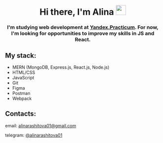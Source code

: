 <h1 align="center">Hi there, I'm Alina <img src="https://github.com/blackcater/blackcater/raw/main/images/Hi.gif" height="32"/></h1>
<h3 align="center">I'm studying web development at <a href="https://practicum.yandex.ru/ target="_blank">Yandex.Practicum</a>. For now, I'm looking for opportunities to improve my skills in JS and React.</h3>

## My stack:

+ MERN (MongoDB, Express.js, React.js, Node.js)
+ HTML/CSS
+ JavaScript
+ Git
+ Figma
+ Postman
+ Webpack

## Contacts:

email: alinarashitova01@gmail.com

telegram: [@alinarashitova01](https://t.me/alinarashitova01)







